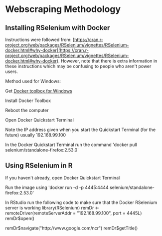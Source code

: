 # Webscraping Methodology

## Installing RSelenium with Docker

Instructions were followed from: [https://cran.r-project.org/web/packages/RSelenium/vignettes/RSelenium-docker.html#why-docker](https://cran.r-project.org/web/packages/RSelenium/vignettes/RSelenium-docker.html#why-docker). However, note that there is extra information in these instructions which may be confusing to people who aren't power users.

Method used for Windows:

Get [Docker toolbox for Windows](https://docs.docker.com/toolbox/toolbox_install_windows/)

Install Docker Toolbox

Reboot the computer

Open Docker Quickstart Terminal

Note the IP address given when you start the Quickstart Terminal (for the future) usually 192.168.99.100

In the Docker Quickstart Terminal run the command 'docker pull selenium/standalone-firefox:2.53.0' 

## Using RSelenium in R

If you haven't already, open Docker Quickstart Terminal

Run the image using 'docker run -d -p 4445:4444 selenium/standalone-firefox:2.53.0'

In RStudio run the following code to make sure that the Docker RSelenium server is working
  library(RSelenium)
  remDr <- remoteDriver(remoteServerAddr = "192.168.99.100", port = 4445L)
  remDr$open()

  remDr$navigate("http://www.google.com/ncr")
  remDr$getTitle()
